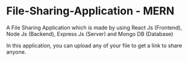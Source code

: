 # File-Sharing-Application - MERN

A File Sharing Application which is made by using React Js (Frontend), Node Js (Backend), Express Js (Server) and Mongo DB (Database)

In this application, you can upload any of your file to get a link to share anyone.
